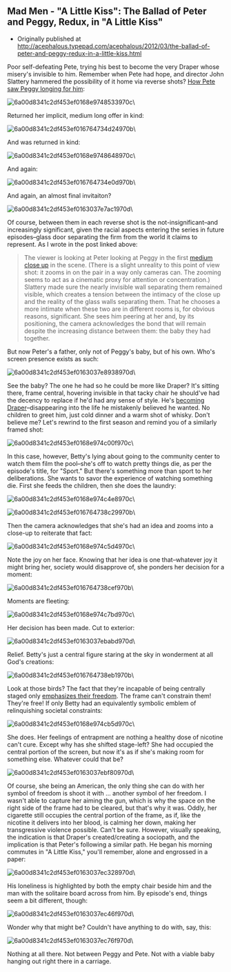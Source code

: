 ## Mad Men - "A Little Kiss": The Ballad of Peter and Peggy, Redux, in "A Little Kiss"

 * Originally published at http://acephalous.typepad.com/acephalous/2012/03/the-ballad-of-peter-and-peggy-redux-in-a-little-kiss.html

Poor self-defeating Pete, trying his best to become the very Draper whose misery's invisible to him. Remember when Pete had hope, and director John Slattery hammered the possibility of it home via reverse shots? [How Pete saw Peggy longing for him](http://acephalous.typepad.com/acephalous/2010/08/the-fourth-season-of-mad-men-has-been-maligned-in-some-corners-because-it-merely-continues-to-be-superb-such-are-the-burdens.html):

![6a00d8341c2df453ef0168e9748533970c](images/tv/mad-men-a-little-kiss-2/6a00d8341c2df453ef0168e9748533970c.jpg)\ 

Returned her implicit, medium long offer in kind:

![6a00d8341c2df453ef016764734d24970b](images/tv/mad-men-a-little-kiss-2/6a00d8341c2df453ef016764734d24970b.jpg)\ 

And was returned in kind:

![6a00d8341c2df453ef0168e9748648970c](images/tv/mad-men-a-little-kiss-2/6a00d8341c2df453ef0168e9748648970c.jpg)\ 

And again:

![6a00d8341c2df453ef016764734e0d970b](images/tv/mad-men-a-little-kiss-2/6a00d8341c2df453ef016764734e0d970b.jpg)\ 

And again, an almost final invitaiton?

![6a00d8341c2df453ef0163037e7ac1970d](images/tv/mad-men-a-little-kiss-2/6a00d8341c2df453ef0163037e7ac1970d.jpg)\ 

Of course, between them in each reverse shot is the not-insignificant–and increasingly significant, given the racial aspects entering the series in future episodes–glass door separating the firm from the world it claims to represent. As I wrote in the post linked above:

> The viewer is looking at Peter looking at Peggy in the first [medium close up](http://classes.yale.edu/film-analysis/htmfiles/cinematography.htm#48047) in the scene.  (There is a slight unreality to this point of view shot: it zooms in on the pair in a way only cameras can.  The zooming seems to act as a cinematic proxy for attention or concentration.)  Slattery made sure the nearly invisible wall separating them remained visible, which creates a tension between the intimacy of the close up and the reality of the glass walls separating them.  That he chooses a more intimate when these two are in different rooms is, for obvious reasons, significant.  She sees him peering at her and, by its positioning, the camera acknowledges the bond that will remain despite the increasing distance between them: the baby they had together.

But now Peter's a father, only not of Peggy's baby, but of his own. Who's screen presence exists as such:

![6a00d8341c2df453ef0163037e8938970d](images/tv/mad-men-a-little-kiss-2/6a00d8341c2df453ef0163037e8938970d.jpg)\ 

See the baby? The one he had so he could be more like Draper? It's sitting there, frame central, hovering invisible in that tacky chair he should've had the decency to replace if he'd had any sense of style. He's [becoming Draper](http://acephalous.typepad.com/acephalous/2010/01/don-draper-as-an-unraptured-emma-bovary.html)–disappearing into the life he mistakenly believed he wanted. No children to greet him, just cold dinner and a warm shot of whisky. Don't believe me? Let's rewrind to the first season and remind you of a similarly framed shot:

![6a00d8341c2df453ef0168e974c00f970c](images/tv/mad-men-a-little-kiss-2/6a00d8341c2df453ef0168e974c00f970c.jpg)\ 

In this case, however, Betty's lying about going to the community center to watch them film the pool–she's off to watch pretty things die, as per the episode's title, for "Sport." But there's something more than sport to her deliberations. She wants to savor the experience of watching something die. First she feeds the children, then she does the laundry:

![6a00d8341c2df453ef0168e974c4e8970c](images/tv/mad-men-a-little-kiss-2/6a00d8341c2df453ef0168e974c4e8970c.jpg)\ 

![6a00d8341c2df453ef016764738c29970b](images/tv/mad-men-a-little-kiss-2/6a00d8341c2df453ef016764738c29970b.jpg)\ 

Then the camera acknowledges that she's had an idea and zooms into a close-up to reiterate that fact:

![6a00d8341c2df453ef0168e974c5d4970c](images/tv/mad-men-a-little-kiss-2/6a00d8341c2df453ef0168e974c5d4970c.jpg)\ 

Note the joy on her face. Knowing that her idea is one that–whatever joy it might bring her, society would disapprove of, she ponders her decision for a moment:

![6a00d8341c2df453ef016764738cef970b](images/tv/mad-men-a-little-kiss-2/6a00d8341c2df453ef016764738cef970b.jpg)\ 

Moments are fleeting:

![6a00d8341c2df453ef0168e974c7bd970c](images/tv/mad-men-a-little-kiss-2/6a00d8341c2df453ef0168e974c7bd970c.jpg)\ 

Her decision has been made. Cut to exterior:

![6a00d8341c2df453ef0163037ebabd970d](images/tv/mad-men-a-little-kiss-2/6a00d8341c2df453ef0163037ebabd970d.jpg)\ 

Relief. Betty's just a central figure staring at the sky in wonderment at all God's creations:

![6a00d8341c2df453ef016764738eb1970b](images/tv/mad-men-a-little-kiss-2/6a00d8341c2df453ef016764738eb1970b.jpg)\ 

Look at those birds? The fact that they're incapable of being centrally staged only [emphasizes their freedom](http://acephalous.typepad.com/acephalous/2009/01/dark-knight-scene-analysis.html). The frame can't constrain them! They're free! If only Betty had an equivalently symbolic emblem of relinquishing societal constraints:

![6a00d8341c2df453ef0168e974cb5d970c](images/tv/mad-men-a-little-kiss-2/6a00d8341c2df453ef0168e974cb5d970c.jpg)\ 

She does. Her feelings of entrapment are nothing a healthy dose of nicotine can't cure. Except why has she shifted stage-left? She had occupied the central portion of the screen, but now it's as if she's making room for something else. Whatever could that be?

![6a00d8341c2df453ef0163037ebf80970d](images/tv/mad-men-a-little-kiss-2/6a00d8341c2df453ef0163037ebf80970d.jpg)\ 

Of course, she being an American, the only thing she can do with her symbol of freedom is shoot it with ... another symbol of her freedom. I wasn't able to capture her aiming the gun, which is why the space on the right side of the frame had to be cleared, but that's why it was. Oddly, her cigarette still occupies the central portion of the frame, as if, like the nicotine it delivers into her blood, is calming her down, making her transgressive violence possible. Can't be sure. However, visually speaking, the indication is that Draper's created/creating a sociopath, and the implication is that Peter's following a similar path. He began his morning commutes in "A Little Kiss," you'll remember, alone and engrossed in a paper:

![6a00d8341c2df453ef0163037ec328970d](images/tv/mad-men-a-little-kiss-2/6a00d8341c2df453ef0163037ec328970d.jpg)\ 

His loneliness is highlighted by both the empty chair beside him and the man with the solitaire board across from him. By episode's end, things seem a bit different, though:

![6a00d8341c2df453ef0163037ec46f970d](images/tv/mad-men-a-little-kiss-2/6a00d8341c2df453ef0163037ec46f970d.jpg)\ 

Wonder why that might be? Couldn't have anything to do with, say, this:

![6a00d8341c2df453ef0163037ec76f970d](images/tv/mad-men-a-little-kiss-2/6a00d8341c2df453ef0163037ec76f970d.jpg)\ 

Nothing at all there. Not between Peggy and Pete. Not with a viable baby hanging out right there in a carriage.
